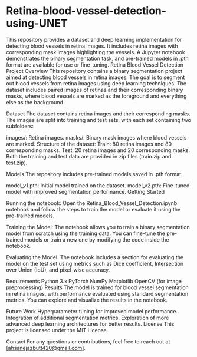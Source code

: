 # Retina-blood-vessel-detection-using-UNET
This repository provides a dataset and deep learning implementation for detecting blood vessels in retina images. It includes retina images with corresponding mask images highlighting the vessels. A Jupyter notebook demonstrates the binary segmentation task, and pre-trained models in .pth format are available for use or fine-tuning.
Retina Blood Vessel Detection
Project Overview
This repository contains a binary segmentation project aimed at detecting blood vessels in retina images. The goal is to segment out blood vessels from retina images using deep learning techniques. The dataset includes paired images of retinas and their corresponding binary masks, where blood vessels are marked as the foreground and everything else as the background.


Dataset
The dataset contains retina images and their corresponding masks. The images are split into training and test sets, with each set containing two subfolders:

images/: Retina images.
masks/: Binary mask images where blood vessels are marked.
Structure of the dataset:
Train: 80 retina images and 80 corresponding masks.
Test: 20 retina images and 20 corresponding masks.
Both the training and test data are provided in zip files (train.zip and test.zip).

Models
The repository includes pre-trained models saved in .pth format:

model_v1.pth: Initial model trained on the dataset.
model_v2.pth: Fine-tuned model with improved segmentation performance.
Getting Started

Running the notebook: Open the Retina_Blood_Vessel_Detection.ipynb notebook and follow the steps to train the model or evaluate it using the pre-trained models.

Training the Model: The notebook allows you to train a binary segmentation model from scratch using the training data. You can fine-tune the pre-trained models or train a new one by modifying the code inside the notebook.

Evaluating the Model: The notebook includes a section for evaluating the model on the test set using metrics such as Dice coefficient, Intersection over Union (IoU), and pixel-wise accuracy.

Requirements
Python 3.x
PyTorch
NumPy
Matplotlib
OpenCV (for image preprocessing)
Results
The model is trained for blood vessel segmentation in retina images, with performance evaluated using standard segmentation metrics. You can explore and visualize the results in the notebook.

Future Work
Hyperparameter tuning for improved model performance.
Integration of additional segmentation metrics.
Exploration of more advanced deep learning architectures for better results.
License
This project is licensed under the MIT License.

Contact
For any questions or contributions, feel free to reach out at [ahsanejazbutt420@gmail.com].
